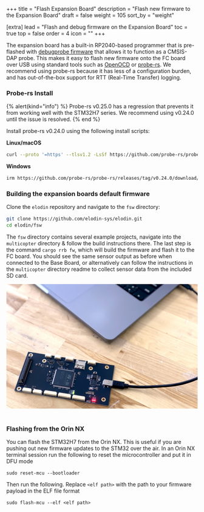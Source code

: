 +++
title = "Flash Expansion Board"
description = "Flash new firmware to the Expansion Board"
draft = false
weight = 105
sort_by = "weight"

[extra]
lead = "Flash and debug firmware on the Expansion Board"
toc = true
top = false
order = 4
icon = ""
+++


The expansion board has a built-in RP2040-based programmer that is pre-flashed with [debugprobe firmware](https://github.com/elodin-sys/debugprobe)
that allows it to function as a CMSIS-DAP probe. This makes it easy to flash new firmware onto the FC board over USB using standard tools such as
[OpenOCD](https://openocd.org/) or [probe-rs](https://probe.rs/). We recommend using probe-rs because it has less of a configuration burden, and
has out-of-the-box support for RTT (Real-Time Transfer) logging.

### Probe-rs Install

{% alert(kind="info") %}
Probe-rs v0.25.0 has a regression that prevents it from working well with the STM32H7 series. We recommend using v0.24.0 until the issue is resolved.
{% end %}

Install probe-rs v0.24.0 using the following install scripts:

**Linux/macOS**
```sh
curl --proto '=https' --tlsv1.2 -LsSf https://github.com/probe-rs/probe-rs/releases/tag/v0.24.0/download/probe-rs-tools-installer.sh | sh
```

**Windows**
```sh
irm https://github.com/probe-rs/probe-rs/releases/tag/v0.24.0/download/probe-rs-tools-installer.ps1 | iex
```

### Building the expansion boards default firmware

Clone the `elodin` repository and navigate to the `fsw` directory:

```sh
git clone https://github.com/elodin-sys/elodin.git
cd elodin/fsw
```

The `fsw` directory contains several example projects, navigate into the `multicopter` directory & follow the build instructions there. The
last step is the command `cargo rrb fw`, which will build the firmware and flash it to the FC board. You should see the same sensor output as before
when connected to the Base Board, or alternatively can follow the instructions in the `multicopter` directory readme to collect sensor data
from the included SD card.

<img src="/assets/aleph-flash-fc.jpg" alt="aleph-flash-fc"/>
<br></br>


### Flashing from the Orin NX


You can flash the STM32H7 from the Orin NX. This is useful if you are pushing out new firmware updates to the STM32 over the air. In an Orin NX terminal session run the following to reset the microcontroller and put it in DFU mode

```
sudo reset-mcu --bootloader
```

Then run the following. Replace `<elf path>` with the path to your firmware payload in the ELF file format

```
sudo flash-mcu --elf <elf path>
```

